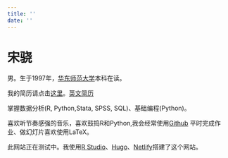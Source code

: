 ```yaml
---
title: ''
date: ''
---
```

# 宋骁

男。生于1997年，[华东师范大学](https://www.ecnu.edu.cn/)本科在读。

我的简历请点击[这里](https://hsiaosong.netlify.com/2019/05/07/resume/)。[英文简历](https://hsiaosong.netlify.com/englishresume/)

掌握数据分析(R, Python,Stata, SPSS, SQL)、基础编程(Python)。

喜欢听节奏感强的音乐，喜欢鼓捣R和Python,我会经常使用[Github](https://github.com/ECSTA7Y)
平时完成作业、做幻灯片喜欢使用LaTeX。

此网站正在测试中。我使用[R Studio](https://www.rstudio.com/)、[Hugo](https://themes.gohugo.io/)、[Netlify](https://www.netlify.com/)搭建了这个网站。
